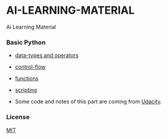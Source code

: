 # AI-LEARNING-MATERIAL
Ai Learning Material

### Basic Python

- [data-types and operators](https://github.com/AI-System/AI-LEARNING-MATERIAL/blob/master/Basic-Python/1.data-types%26operators.md)

- [control-flow](https://github.com/AI-System/AI-LEARNING-MATERIAL/blob/master/Basic-Python/2.control-flow.md)

- [functions](https://github.com/AI-System/AI-LEARNING-MATERIAL/blob/master/Basic-Python/3.functions.md)

- [scripting](https://github.com/AI-System/AI-LEARNING-MATERIAL/blob/master/Basic-Python/4.scripting.md)

- Some code and notes of this part are coming from [Udacity](https://cn.udacity.com/courses/all).

### License

[MIT](https://github.com/AI-System/AI-LEARNING-MATERIAL/blob/master/LICENSE)